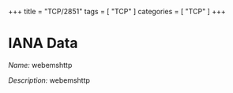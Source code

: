 +++
title = "TCP/2851"
tags = [ "TCP" ]
categories = [ "TCP" ]
+++

# IANA Data

_Name:_ webemshttp

_Description:_ webemshttp

